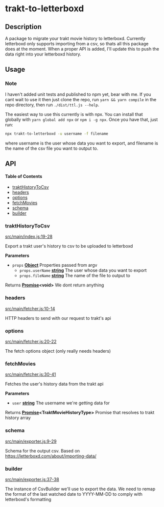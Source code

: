 # trakt-to-letterboxd

## Description

A package to migrate your trakt movie history to letterboxd. Currently letterboxd only supports importing from a csv, so thats all this package does at the moment. When a proper API is added, I'll update this to push the data right into your letterboxd history.

## Usage

### Note
I haven't added unit tests and published to npm yet, bear with me. If you cant wait to use it then just clone the repo, run `yarn && yarn compile` in the repo directory, then run `./dist/ttl.js --help`.

The easiest way to use this currently is with npx. You can install that globally with `yarn global add npx` or `npm i -g npx`. Once you have that, just run:

```sh
npx trakt-to-letterboxd -u username -f filename
```

where username is the user whose data you want to export, and filename is the name of the csv file you want to output to.

## API

<!-- Generated by documentation.js. Update this documentation by updating the source code. -->

#### Table of Contents

-   [traktHistoryToCsv](#trakthistorytocsv)
-   [headers](#headers)
-   [options](#options)
-   [fetchMovies](#fetchmovies)
-   [schema](#schema)
-   [builder](#builder)

### traktHistoryToCsv

[src/main/index.js:19-28](https://github.com/bbeesley/trakt-to-letterboxd/blob/71725c91561779003b4fc3e4687ce7a9487ba32b/src/main/index.js#L19-L28 "Source code on GitHub")

Export a trakt user's history to csv to be uploaded to letterboxd

**Parameters**

-   `props` **[Object](https://developer.mozilla.org/docs/Web/JavaScript/Reference/Global_Objects/Object)** Properties passed from argv
    -   `props.userName` **[string](https://developer.mozilla.org/docs/Web/JavaScript/Reference/Global_Objects/String)** The user whose data you want to export
    -   `props.fileName` **[string](https://developer.mozilla.org/docs/Web/JavaScript/Reference/Global_Objects/String)** The name of the file to output to

Returns **[Promise](https://developer.mozilla.org/docs/Web/JavaScript/Reference/Global_Objects/Promise)&lt;void>** We dont return anything

### headers

[src/main/fetcher.js:10-14](https://github.com/bbeesley/trakt-to-letterboxd/blob/71725c91561779003b4fc3e4687ce7a9487ba32b/src/main/fetcher.js#L10-L14 "Source code on GitHub")

HTTP headers to send with our request to trakt's api

### options

[src/main/fetcher.js:20-22](https://github.com/bbeesley/trakt-to-letterboxd/blob/71725c91561779003b4fc3e4687ce7a9487ba32b/src/main/fetcher.js#L20-L22 "Source code on GitHub")

The fetch options object (only really needs headers)

### fetchMovies

[src/main/fetcher.js:30-41](https://github.com/bbeesley/trakt-to-letterboxd/blob/71725c91561779003b4fc3e4687ce7a9487ba32b/src/main/fetcher.js#L30-L41 "Source code on GitHub")

Fetches the user's history data from the trakt api

**Parameters**

-   `user` **[string](https://developer.mozilla.org/docs/Web/JavaScript/Reference/Global_Objects/String)** The username we're getting data for

Returns **[Promise](https://developer.mozilla.org/docs/Web/JavaScript/Reference/Global_Objects/Promise)&lt;TraktMovieHistoryType>** Promise that resolves to trakt history array

### schema

[src/main/exporter.js:9-29](https://github.com/bbeesley/trakt-to-letterboxd/blob/71725c91561779003b4fc3e4687ce7a9487ba32b/src/main/exporter.js#L9-L29 "Source code on GitHub")

Schema for the output csv.
Based on <https://letterboxd.com/about/importing-data/>

### builder

[src/main/exporter.js:37-38](https://github.com/bbeesley/trakt-to-letterboxd/blob/71725c91561779003b4fc3e4687ce7a9487ba32b/src/main/exporter.js#L37-L38 "Source code on GitHub")

The instance of CsvBuilder we'll use to export the data.
We need to remap the format of the last watched date to YYYY-MM-DD
to comply with letterboxd's formatting
